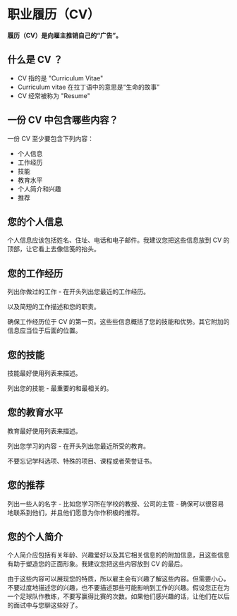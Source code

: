 # 职业履历（CV）




**履历（CV）是向雇主推销自己的“广告”。**

## 什么是 CV ？

*   CV 指的是 "Curriculum Vitae"
*   Curriculum vitae 在拉丁语中的意思是“生命的故事”
*   CV 经常被称为 "Resume"

## 一份 CV 中包含哪些内容？

一份 CV 至少要包含下列内容：

*   个人信息
*   工作经历
*   技能
*   教育水平
*   个人简介和兴趣
*   推荐

## 您的个人信息

个人信息应该包括姓名、住址、电话和电子邮件。我建议您把这些信息放到 CV 的顶部，让它看上去像信笺的抬头。

## 您的工作经历

列出你做过的工作 - 在开头列出您最近的工作经历。

以及简短的工作描述和您的职责。

确保工作经历位于 CV 的第一页。这些些信息概括了您的技能和优势。其它附加的信息应当位于后面的位置。

## 您的技能

技能最好使用列表来描述。

列出您的技能 - 最重要的和最相关的。

## 您的教育水平

教育最好使用列表来描述。

列出您学习的内容 - 在开头列出您最近所受的教育。

不要忘记学科选项、特殊的项目、课程或者荣誉证书。

## 您的推荐

列出一些人的名字 - 比如您学习所在学校的教授、公司的主管 - 确保可以很容易地联系到他们，并且他们愿意为你作积极的推荐。

## 您的个人简介

个人简介应包括有关年龄、兴趣爱好以及其它相关信息的的附加信息，且这些信息有助于塑造您的正面形象。我建议您把这些内容放到 CV 的最后。

由于这些内容可以展现您的特质，所以雇主会有兴趣了解这些内容。但需要小心，不要过度地描述您的兴趣，也不要描述那些可能影响到工作的兴趣。假设您正在为一个足球队作教练，不要写赢得比赛的次数。如果他们感兴趣的话，让他们在以后的面试中与您聊这些好了。




